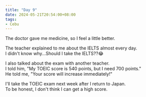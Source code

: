 ```yaml
---
title: "Day 9"
date: 2024-05-21T20:54:00+08:00
tags:
- Cebu
---
```


The doctor gave me medicine, so I feel a little better.  

The teacher explained to me about the IELTS almost every day.  
I didn't know why...Should I take the IELTS??😂

I also talked about the exam with another teacher.  
I told him, "My TOEIC score is 540 points, but I need 700 points."  
He told me, "Your score will increase immediately!"

I'll take the TOEIC exam next week after I return to Japan.  
To be honest, I don't think I can get a high score.